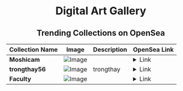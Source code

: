 <div align="center">

# Digital Art Gallery

## Trending Collections on OpenSea

| Collection Name                       | Image                                                                                     | Description                       | OpenSea Link                                                                                          |
|---------------------------------------|-------------------------------------------------------------------------------------------|-----------------------------------|--------------------------------------------------------------------------------------------------------|
| **Moshicam** | ![Image](https://i.seadn.io/s/raw/files/d106c9205a54978f29aca648c49880b7.png?w=500&auto=format?w=200&auto=format) |  | <details><summary>Link</summary>[Moshicam](https://opensea.io/collection/moshicam-2243)</details> |
| **trongthay56** | ![Image](https://i.seadn.io/s/raw/files/70cc68b5b1ae5c081256ef071fb91a30.jpg?w=500&auto=format?w=200&auto=format) | trongthay | <details><summary>Link</summary>[trongthay56](https://opensea.io/collection/trongthay56)</details> |
| **Faculty** | ![Image](https://i.seadn.io/s/raw/files/3e752241bb78b2cf5bc8d9326e08bb53.jpg?w=500&auto=format?w=200&auto=format) |  | <details><summary>Link</summary>[Faculty](https://opensea.io/collection/faculty-12)</details> |

</div>